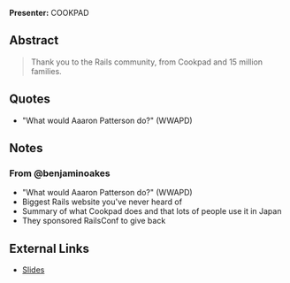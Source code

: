 **Presenter:** COOKPAD

## Abstract

> Thank you to the Rails community, from Cookpad and 15 million families.

## Quotes

* "What would Aaaron Patterson do?"  (WWAPD)

## Notes

### From @benjaminoakes

* "What would Aaaron Patterson do?"  (WWAPD)
* Biggest Rails website you've never heard of
* Summary of what Cookpad does and that lots of people use it in Japan
* They sponsored RailsConf to give back

## External Links

* [Slides](http://speakerdeck.com/u/ihara/p/how-rails-helps-make-cooking-more-fun-in-japan)
